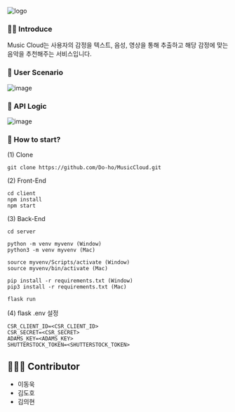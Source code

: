 ![logo](https://user-images.githubusercontent.com/33643752/97843021-ece28700-1d2b-11eb-934b-1668d4c9b862.png)



### :tipping_hand_man: Introduce

   Music Cloud는 사용자의 감정을 텍스트, 음성, 영상을 통해 추출하고 해당 감정에 맞는 음악을 추천해주는 서비스입니다.



### :busts_in_silhouette: User Scenario

![image](https://user-images.githubusercontent.com/33643752/102004429-ddefeb00-3d53-11eb-9396-c637cf98ceef.png)



### :eyes: API Logic

![image](https://user-images.githubusercontent.com/33643752/102004401-ab45f280-3d53-11eb-83e7-4cbf400fdba3.png)



### :hammer: How to start?

(1) Clone

```
git clone https://github.com/Do-ho/MusicCloud.git
```



(2) Front-End

```
cd client
npm install
npm start
```



(3) Back-End

```
cd server

python -m venv myvenv (Window)
python3 -m venv myvenv (Mac)

source myvenv/Scripts/activate (Window)
source myvenv/bin/activate (Mac)

pip install -r requirements.txt (Window)
pip3 install -r requirements.txt (Mac)

flask run
```



(4) flask .env 설정

```
CSR_CLIENT_ID=<CSR_CLIENT_ID>
CSR_SECRET=<CSR_SECRET>
ADAMS_KEY=<ADAMS_KEY>
SHUTTERSTOCK_TOKEN=<SHUTTERSTOCK_TOKEN>
```



## :family_man_boy_boy: Contributor

- 이동욱
- 김도호
- 김의현